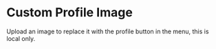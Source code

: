 # Custom Profile Image
Upload an image to replace it with the profile button in the menu, this is local only.